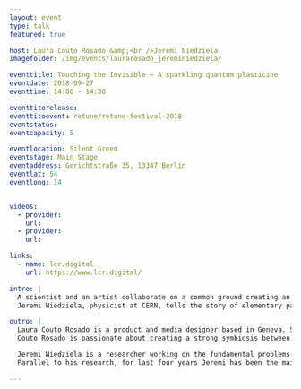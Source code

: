 ```yaml
---
layout: event
type: talk
featured: true

host: Laura Couto Rosado &amp;<br />Jeremi Niedziela
imagefolder: /img/events/laurarosado_jereminiedziela/

eventtitle: Touching the Invisible – A sparkling quantum plasticine
eventdate: 2018-09-27
eventtime: 14:00 - 14:30

eventtitorelease:
eventtitoevent: retune/retune-festival-2018
eventstatus:
eventcapacity: 5

eventlocation: Silent Green
eventstage: Main Stage
eventaddress: Gerichtstraße 35, 13347 Berlin
eventlat: 54
eventlong: 14


videos:
  - provider:
    url:
  - provider:
    url:

links:
  - name: lcr.digital
    url: https://www.lcr.digital/

intro: |
  A scientist and an artist collaborate on a common ground creating an audio-visual experience. In the performance lecture »Touching the Invisible – A sparkling quantum plasticine« the duo will make you feel and understand fascinating quantum phenomena that are beyond your imagination.
  Jeremi Niedziela, physicist at CERN, tells the story of elementary particles and high energy physics, while the media designer Laura Couto Rosado is following him and expressing the intangible quantum world with unique visuals. 

outro: |
  Laura Couto Rosado is a product and media designer based in Geneva. She has strong skills in design research and R&D design products while also being a teaching assistant in the Master Media Design department at the HEAD-Geneva.
  Couto Rosado is passionate about creating a strong symbiosis between design, science, and technology. Inspired by fundamental and applied physics, she designs hybrid devices that reveal beauty and poetry where one does not expect it. She won the Collide Pro Helvetia Residency Award in the program Art at CERN in 2017 and currently collaborates with the physicist Jeremi Niedziela on various design projects.

  Jeremi Niedziela is a researcher working on the fundamental problems of the model physics. For last 6 years he has been working in ALICE and then CMS collaborations, two of the four big experiments on the Large Hadron Collider. His PhD was focused on the interactions between ordinary matter and antimatter, a phenomenon the has not been well understood so far. Then he started to work on searches for supersymmetric particles and axions, both being the dark matter candidates, as well as an extremely rare process of light-by-light scattering. He's also involved in the detector development in preparation for the CMS upgrade.
  Parallel to his research, for last four years Jeremi has been the main responsible for maintenance and development of the collisions visualization system of ALICE. The detector registers trajectories and other parameters of the particles produced in the collision, which are normally invisible to the human eye. Dedicated computer systems are created to reveal those particles and let scientists look at them, which is useful to better understand phenomena in question, but also to monitor data acquisition online. The work in this field requires skills from the interface of physics and computer science, but also a bit of the aesthetic sense, which actually linked Jeremi with several artists and finally lead him to the Retune Festival.

---
```

